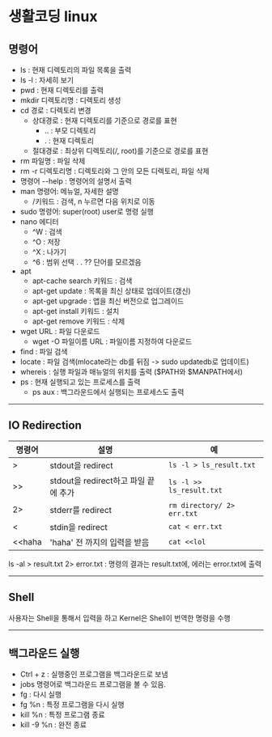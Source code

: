 # 생활코딩 linux

## 명령어

- ls : 현재 디렉토리의 파일 목록을 출력
- ls -l : 자세히 보기
- pwd : 현재 디렉토리를 출력
- mkdir 디렉토리명 : 디렉토리 생성
- cd 경로 : 디렉토리 변경
  - 상대경로 : 현재 디렉토리를 기준으로 경로를 표현
    - .. : 부모 디렉토리
    - . : 현재 디렉토리
  - 절대경로 : 최상위 디렉토리(/, root)를 기준으로 경로를 표현
- rm 파일명 : 파일 삭제
- rm -r 디렉토리명 : 디렉토리와 그 안의 모든 디렉토리, 파일 삭제
- 명령어 --help : 명령어의 설명서 출력
- man 명령어: 메뉴얼, 자세한 설명
  - /키워드 : 검색, n 누르면 다음 위치로 이동
- sudo 명령어: super(root) user로 명령 실행
- nano 에디터
  - ^W : 검색
  - ^O : 저장
  - ^X : 나가기
  - ^6 : 범위 선택 . . ?? 단어를 모르겠음
- apt
  - apt-cache search 키워드 : 검색
  - apt-get update : 목록을 최신 상태로 업데이트(갱신)
  - apt-get upgrade : 앱을 최신 버전으로 업그레이드
  - apt-get install 키워드 : 설치
  - apt-get remove 키워드 : 삭제
- wget URL : 파일 다운로드
  - wget -O 파일이름 URL : 파일이름 지정하여 다운로드
- find : 파일 검색
- locate : 파일 검색(mlocate라는 db를 뒤짐 -> sudo updatedb로 업데이트)
- whereis : 실행 파일과 매뉴얼의 위치를 출력 ($PATH와 $MANPATH에서)
- ps : 현재 실행되고 있는 프로세스를 출력
  - ps aux : 백그라운드에서 실행되는 프로세스도 출력

---

## IO Redirection

|명령어|설명|예|
|---|---|---|
> | stdout을 redirect | `ls -l > ls_result.txt`
>> | stdout을 redirect하고 파일 끝에 추가 | `ls -l >> ls_result.txt`
2> | stderr를 redirect | `rm directory/ 2> err.txt`
< | stdin을 redirect | `cat < err.txt`
<<haha | 'haha' 전 까지의 입력을 받음 | `cat <<lol`

ls -al > result.txt 2> error.txt : 명령의 결과는 result.txt에, 에러는 error.txt에 출력

---

## Shell

사용자는 Shell을 통해서 입력을 하고 Kernel은 Shell이 번역한 명령을 수행  

---

## 백그라운드 실행

- Ctrl + z : 실행중인 프로그램을 백그라운드로 보냄  
- jobs 명령어로 백그라운드 프로그램을 볼 수 있음.  
- fg : 다시 실행  
- fg %n : 특정 프로그램을 다시 실행  
- kill %n : 특정 프로그램 종료
- kill -9 %n : 완전 종료

